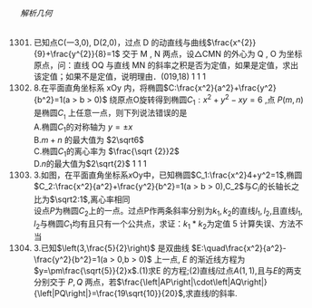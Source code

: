 ###### 解析几何
1301. 已知点C(一3,0), D(2,0)，过点 D 的动直线与曲线$\frac{x^{2}}{9}+\frac{y^{2}}{8}=1$ 交于 M , N 两点，设△CMN 的外心为 Q , O 为坐标原点，问：直线 OQ 与直线 MN 的斜率之积是否为定值，如果是定值，求出该定值；如果不是定值，说明理由．(019,18)	1	1	1
1302. 8.在平面直角坐标系 xOy 内，将椭圆$C:\frac{x^2}{a^2}+\frac{y^2}{b^2}=1(a > b > 0)$ 绕原点O旋转得到椭圆$C_1:x^2+y^2-xy=6$ ,点 $P(m,n)$ 是椭圆$C_{_1}$ 上任意一点，则下列说法错误的是 <br> A.椭圆$C_1$的对称轴为 $y=\pm x$ <br> B.$m+n$ 的最大值为 $2\sqrt6$ <br> C.椭圆$C_1$的离心率为 $\frac{\sqrt {2}}2$<br> D.$n$的最大值为$2\sqrt{2}$	1	1	1
1303. 3.如图，在平面直角坐标系$x$Oy中，已知椭圆$C_1:\frac{x^2}4+y^2=1$,椭圆$C_2:\frac{x^2}{a^2}+\frac{y^2}{b^2}=1(a > b > 0),C_2$与$C_i$的长轴长之比为$\sqrt2:1$,离心率相同<br>设点$P$为椭圆$C_{2}$上的一点。过点P作两条斜率分别为$k_1,k_2$的直线$l_1,l_2$,且直线$l_1,l_2$与椭圆$C_1$均有且只有一个公共点，求证：$k_1*k_2$为定值		5	计算失误、方法不当
1304. 3.已知$\left(3,\frac{5}{2}\right)$ 是双曲线 $E:\quad\frac{x^2}{a^2}-\frac{y^2}{b^2}=1(a > 0,b > 0)$ 上一点, $E$ 的渐近线方程为 $y=\pm\frac{\sqrt{5}}{2}x$.(1)求E 的方程;(2)直线$l$过点$A(1,1)$,且与$E$的两支分别交于 $P,Q$ 两点，若$\frac{\left|AP\right|\cdot\left|AQ\right|}{\left|PQ\right|}=\frac{19\sqrt{10}}{20}$,求直线$l$的斜率.